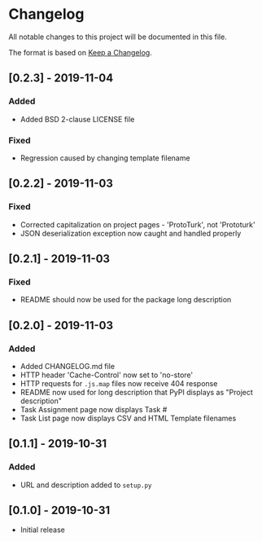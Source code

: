 # Changelog

All notable changes to this project will be documented in this file.

The format is based on [Keep a Changelog](https://keepachangelog.com/en/1.0.0/).

## [0.2.3] - 2019-11-04
### Added
- Added BSD 2-clause LICENSE file
### Fixed
- Regression caused by changing template filename

## [0.2.2] - 2019-11-03
### Fixed
- Corrected capitalization on project pages - 'ProtoTurk', not 'Prototurk'
- JSON deserialization exception now caught and handled properly

## [0.2.1] - 2019-11-03
### Fixed
- README should now be used for the package long description

## [0.2.0] - 2019-11-03
### Added
- Added CHANGELOG.md file
- HTTP header 'Cache-Control' now set to 'no-store'
- HTTP requests for `.js.map` files now receive 404 response
- README now used for long description that PyPI displays as "Project description"
- Task Assignment page now displays Task #
- Task List page now displays CSV and HTML Template filenames

## [0.1.1] - 2019-10-31
### Added
- URL and description added to `setup.py` 

## [0.1.0] - 2019-10-31
- Initial release

